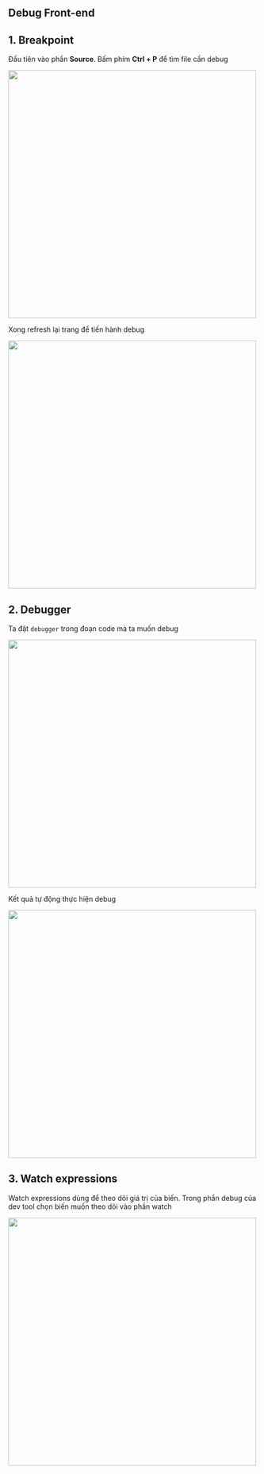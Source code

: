 ## Debug Front-end

## 1. Breakpoint

Đầu tiên vào phần **Source**. Bấm phím **Ctrl + P** để tìm file cần debug

<img src="https://github.com/user-attachments/assets/3929c51a-ee1e-4a42-beb1-eaa8d9f19b2f" width="500px" >

Xong refresh lại trang để tiến hành debug

<img src="https://github.com/user-attachments/assets/276a7770-c08b-4047-92ce-5e33d4926f66" width="500px" >

## 2. Debugger

Ta đặt `debugger` trong đoạn code mà ta muốn debug

<img src="https://github.com/user-attachments/assets/358423e2-ba8b-4a0a-b73e-d2c742162b1d" width="500px" >

Kết quả tự động thực hiện debug

<img src="https://github.com/user-attachments/assets/3f889bd5-676b-40d7-bffd-33956daf25ec" width="500px" >

## 3. Watch expressions

Watch expressions dùng để theo dõi giá trị của biến. Trong phần debug của dev tool chọn biến muốn theo dõi vào phần watch

<img src="https://github.com/user-attachments/assets/8fe86a11-7913-43bf-b4cc-5fcd107d409b" width="500px" >
